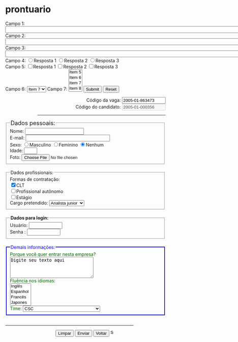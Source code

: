 # prontuario
<form action="teste1.html" method="get">
  Campo 1: <input type="text" size="100" tabindex="3" maxlength="4" name="campo1"><br>
  Campo 2: <input type="text" size="100" tabindex="2" name="campo2"><br>
  Campo 3: <input type="text" size="100" tabindex="1"><br>
  Campo 4: <input type="radio" name="pergunta4" value="1">Resposta 1 
           <input type="radio" name="pergunta4" value="2">Resposta 2
           <input type="radio" name="pergunta4" value="3">Resposta 3<br>
  Campo 5: <input type="checkbox" name="pergunta5" value="1" accesskey="1">Resposta 1
           <input type="checkbox" name="pergunta5" value="2" accesskey="2">Resposta 2
           <input type="checkbox" name="pergunta5" value="3" accesskey="3">Resposta 3<br>
  Campo 6: <select name="pergunta6">
             <option>Item 5</option>
             <option>Item 6</option>
             <option selected>Item 7</option>
           </select>
  Campo 7: <select name="pergunta7" multiple>
             <option>Item 5</option>
             <option>Item 6</option>
             <option>Item 7</option>
             <option>Item 8</option>
           </select>
	   <input type="submit"> <input type="reset">
</form>

<form action="aula6.html" method="post" enctype="multipart/form-data">
<!-- no lugar de aula6.html eu colocarei o endereço da página que o analista fornecerá -->

  <div align="right">
    Código da vaga: <input type="text" readonly size="14" value="2005-01-863473"><br>
	Código do candidato: <input type="text" disabled size="14" value="2005-01-000356"><br>
	<hr width="80%">	
  </div>

  <fieldset>
    <legend><font size="4">Dados pessoais:</font></legend>
    Nome: <input type="text" name="nome" size="20" maxlength="30"><br>
    E-mail: <input type="text" name="email" size="30" maxlength="20"><br>
    Sexo: <input type="radio" name="sexo" value="M">Masculino
          <input type="radio" name="sexo" value="F">Feminino
          <input type="radio" name="sexo" value="N" checked>Nenhum<br>
    Idade: <input type="text" name="idade" size="2"><br>
    Foto: <input type="file" name="foto" size="15">
  </fieldset><br>

  <fieldset>
    <legend>Dados profissionais:</legend>
    Formas de contratação: <br>
      <input type="checkbox" name="contratacao" value="clt" checked>CLT <br>
      <input type="checkbox" name="contratacao" value="autonomo">Profissional autônomo <br>
      <input type="checkbox" name="contratacao" value="estágio">Estágio <br>
    Cargo pretendido:
      <select name="cargo">
        <option value="anjr">Analista junior</option>
        <option value="anpl">Analista pleno</option>
        <option value="ansr">Analista senior</option>
      </select> <br>
  </fieldset><br>

  <fieldset>
    <legend><b>Dados para login:</b></legend>
	  Usuário: <input type="text" name="usuario" size="10" maxlength="10"> <br>
	  Senha  : <input type="password" name="senha" size="10" maxlength="10">   
  </fieldset><br>

  <fieldset style="color:darkgreen;border-color:blue">
    <legend><font color="blue">Demais informações:</font></legend>
    Porque você quer entrar nesta empresa? <br>
	<textarea name="info1" rows="4" cols="30" wrap="virtual">Digite seu texto aqui</textarea> <br>
	Fluência nos idiomas: <br>
	<select name="idioma" multiple size="4">
	  <option value="ingles">Inglês</option>
	  <option value="espanol">Espanhol</option>
	  <option value="frances">Francês</option>
	  <option value="japa">Japones</option>
	  <option value="china">Chinês</option>
	  <option value="russo">Russo</option>
	  <option value="indiano">Indiano</option>
	  <option value="corintiano">Curintiano</option>
  	</select> <br>
	Time: 
	<select name="futebol">
	  <optgroup label="SP">
	    <option value="tricolor" selected>São Paulo</option>
	    <option value="parmera" selected>Palmeiras</option>
	    <option value="corintia" selected>Corinthians</option>
	    <option value="peixe" selected>Santos</option>
	  </optgroup>
	  <optgroup label="RJ">
	    <option value="time1" selected>Flamengo</option>
	    <option value="time2" selected>Vasco</option>
	    <option value="time3" selected>Botafogo</option>
	  </optgroup>
	  <optgroup label="MG">
	    <option value="mg-t1" selected>Cruzeiro</option>
	    <option value="mg-t2" selected>Atlético Mineiro</option>
	    <option value="mg-t3" selected>Clube de Futebol de Camanducaia</option>
	  </optgroup>
	  <optgroup label="RS">
	    <option value="rs-t1" selected>Internacional</option>
	    <option value="rs-t2" selected>Grêmio</option>
	    <option value="rs-t3" selected>Gaúchos Unidos de Pelotas</option>
	  </optgroup>
	  <optgroup label="CE">
	    <option value="1" selected>CSA</option>
	    <option value="2" selected>CRB</option>
	    <option value="3" selected>CSC</option>
	  </optgroup>
	</select>
  </fieldset><br>

  <hr width="80%">	
  <div align="center">
    <input type="reset"  name="btn_limpar" value="Limpar">
    <input type="submit" name="btn_envio"  value="Enviar">
    <input type="button" name="btn_voltar" value="Voltar">
    <input type="image"  name="btn_home"   src="img/arvore2.jpg" width="15" height="15">
  </div>
</form>
